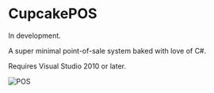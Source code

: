 # CupcakePOS

In development.

A super minimal point-of-sale system baked with love of C#.

Requires Visual Studio 2010 or later.

![POS](]https://image-store.slidesharecdn.com/f24ea9b9-7b89-4111-a687-fc8e01f25a25-original.jpeg)
